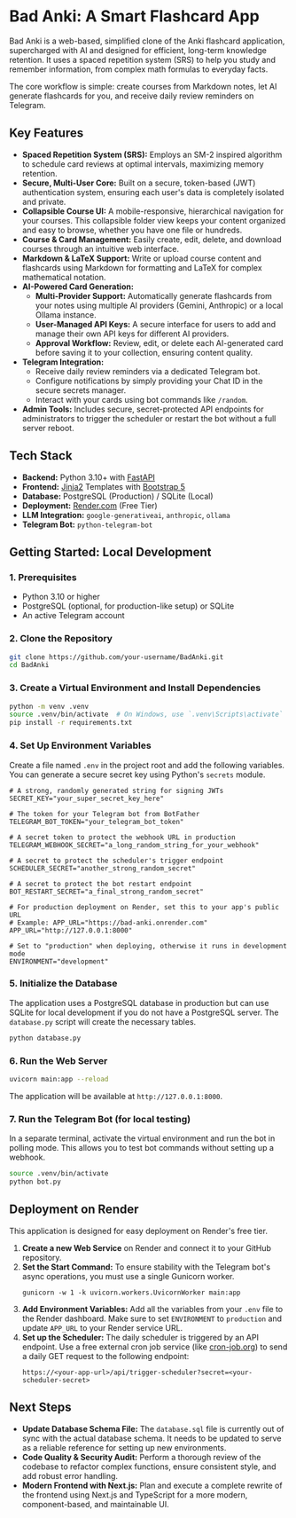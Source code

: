 # Bad Anki: A Smart Flashcard App

Bad Anki is a web-based, simplified clone of the Anki flashcard application, supercharged with AI and designed for efficient, long-term knowledge retention. It uses a spaced repetition system (SRS) to help you study and remember information, from complex math formulas to everyday facts.

The core workflow is simple: create courses from Markdown notes, let AI generate flashcards for you, and receive daily review reminders on Telegram.

## Key Features

*   **Spaced Repetition System (SRS):** Employs an SM-2 inspired algorithm to schedule card reviews at optimal intervals, maximizing memory retention.
*   **Secure, Multi-User Core:** Built on a secure, token-based (JWT) authentication system, ensuring each user's data is completely isolated and private.
*   **Collapsible Course UI:** A mobile-responsive, hierarchical navigation for your courses. This collapsible folder view keeps your content organized and easy to browse, whether you have one file or hundreds.
*   **Course & Card Management:** Easily create, edit, delete, and download courses through an intuitive web interface.
*   **Markdown & LaTeX Support:** Write or upload course content and flashcards using Markdown for formatting and LaTeX for complex mathematical notation.
*   **AI-Powered Card Generation:**
    *   **Multi-Provider Support:** Automatically generate flashcards from your notes using multiple AI providers (Gemini, Anthropic) or a local Ollama instance.
    *   **User-Managed API Keys:** A secure interface for users to add and manage their own API keys for different AI providers.
    *   **Approval Workflow:** Review, edit, or delete each AI-generated card before saving it to your collection, ensuring content quality.
*   **Telegram Integration:**
    *   Receive daily review reminders via a dedicated Telegram bot.
    *   Configure notifications by simply providing your Chat ID in the secure secrets manager.
    *   Interact with your cards using bot commands like `/random`.
*   **Admin Tools:** Includes secure, secret-protected API endpoints for administrators to trigger the scheduler or restart the bot without a full server reboot.

## Tech Stack

*   **Backend:** Python 3.10+ with [FastAPI](https://fastapi.tiangolo.com/)
*   **Frontend:** [Jinja2](https://jinja.palletsprojects.com/) Templates with [Bootstrap 5](https://getbootstrap.com/)
*   **Database:** PostgreSQL (Production) / SQLite (Local)
*   **Deployment:** [Render.com](https://render.com/) (Free Tier)
*   **LLM Integration:** `google-generativeai`, `anthropic`, `ollama`
*   **Telegram Bot:** `python-telegram-bot`

## Getting Started: Local Development

### 1. Prerequisites
- Python 3.10 or higher
- PostgreSQL (optional, for production-like setup) or SQLite
- An active Telegram account

### 2. Clone the Repository
```bash
git clone https://github.com/your-username/BadAnki.git
cd BadAnki
```

### 3. Create a Virtual Environment and Install Dependencies
```bash
python -m venv .venv
source .venv/bin/activate  # On Windows, use `.venv\Scripts\activate`
pip install -r requirements.txt
```

### 4. Set Up Environment Variables
Create a file named `.env` in the project root and add the following variables. You can generate a secure secret key using Python's `secrets` module.

```env
# A strong, randomly generated string for signing JWTs
SECRET_KEY="your_super_secret_key_here"

# The token for your Telegram bot from BotFather
TELEGRAM_BOT_TOKEN="your_telegram_bot_token"

# A secret token to protect the webhook URL in production
TELEGRAM_WEBHOOK_SECRET="a_long_random_string_for_your_webhook"

# A secret to protect the scheduler's trigger endpoint
SCHEDULER_SECRET="another_strong_random_secret"

# A secret to protect the bot restart endpoint
BOT_RESTART_SECRET="a_final_strong_random_secret"

# For production deployment on Render, set this to your app's public URL
# Example: APP_URL="https://bad-anki.onrender.com"
APP_URL="http://127.0.0.1:8000"

# Set to "production" when deploying, otherwise it runs in development mode
ENVIRONMENT="development"
```

### 5. Initialize the Database
The application uses a PostgreSQL database in production but can use SQLite for local development if you do not have a PostgreSQL server. The `database.py` script will create the necessary tables.

```bash
python database.py
```

### 6. Run the Web Server
```bash
uvicorn main:app --reload
```
The application will be available at `http://127.0.0.1:8000`.

### 7. Run the Telegram Bot (for local testing)
In a separate terminal, activate the virtual environment and run the bot in polling mode. This allows you to test bot commands without setting up a webhook.
```bash
source .venv/bin/activate
python bot.py
```

## Deployment on Render

This application is designed for easy deployment on Render's free tier.

1.  **Create a new Web Service** on Render and connect it to your GitHub repository.
2.  **Set the Start Command:** To ensure stability with the Telegram bot's async operations, you must use a single Gunicorn worker.
    ```
    gunicorn -w 1 -k uvicorn.workers.UvicornWorker main:app
    ```
3.  **Add Environment Variables:** Add all the variables from your `.env` file to the Render dashboard. Make sure to set `ENVIRONMENT` to `production` and update `APP_URL` to your Render service URL.
4.  **Set up the Scheduler:** The daily scheduler is triggered by an API endpoint. Use a free external cron job service (like [cron-job.org](https://cron-job.org/)) to send a daily GET request to the following endpoint:
    ```
    https://<your-app-url>/api/trigger-scheduler?secret=<your-scheduler-secret>
    ```

## Next Steps

*   **Update Database Schema File:** The `database.sql` file is currently out of sync with the actual database schema. It needs to be updated to serve as a reliable reference for setting up new environments.
*   **Code Quality & Security Audit:** Perform a thorough review of the codebase to refactor complex functions, ensure consistent style, and add robust error handling.
*   **Modern Frontend with Next.js:** Plan and execute a complete rewrite of the frontend using Next.js and TypeScript for a more modern, component-based, and maintainable UI.
